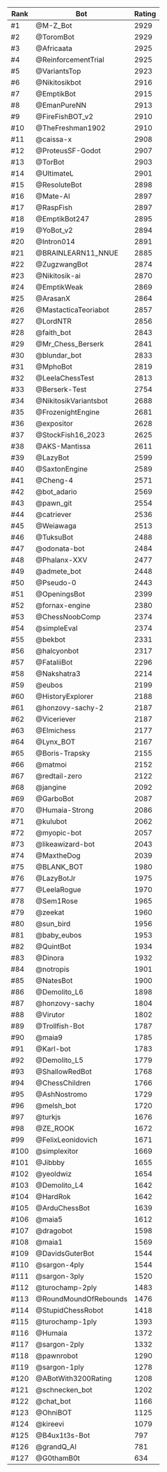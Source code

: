 Rank|Bot|Rating
---|---|---
#1|@M-Z_Bot|2929
#2|@ToromBot|2929
#3|@Africaata|2925
#4|@ReinforcementTrial|2925
#5|@VariantsTop|2923
#6|@Nikitosikbot|2916
#7|@EmptikBot|2915
#8|@EmanPureNN|2913
#9|@FireFishBOT_v2|2910
#10|@TheFreshman1902|2910
#11|@caissa-x|2908
#12|@ProteusSF-Godot|2907
#13|@TorBot|2903
#14|@UltimateL|2901
#15|@ResoluteBot|2898
#16|@Mate-AI|2897
#17|@RaspFish|2897
#18|@EmptikBot247|2895
#19|@YoBot_v2|2894
#20|@Intron014|2891
#21|@BRAINLEARN11_NNUE|2885
#22|@ZugzwangBot|2874
#23|@Nikitosik-ai|2870
#24|@EmptikWeak|2869
#25|@ArasanX|2864
#26|@MastacticaTeoriabot|2857
#27|@LordNTR|2856
#28|@faith_bot|2843
#29|@Mr_Chess_Berserk|2841
#30|@blundar_bot|2833
#31|@MphoBot|2819
#32|@LeelaChessTest|2813
#33|@Berserk-Test|2754
#34|@NikitosikVariantsbot|2688
#35|@FrozenightEngine|2681
#36|@expositor|2628
#37|@StockFish16_2023|2625
#38|@AKS-Mantissa|2611
#39|@LazyBot|2599
#40|@SaxtonEngine|2589
#41|@Cheng-4|2571
#42|@bot_adario|2569
#43|@pawn_git|2554
#44|@catriever|2536
#45|@Weiawaga|2513
#46|@TuksuBot|2488
#47|@odonata-bot|2484
#48|@Phalanx-XXV|2477
#49|@admete_bot|2448
#50|@Pseudo-0|2443
#51|@OpeningsBot|2399
#52|@fornax-engine|2380
#53|@ChessNoobComp|2374
#54|@simpleEval|2374
#55|@bekbot|2331
#56|@halcyonbot|2317
#57|@FataliiBot|2296
#58|@Nakshatra3|2214
#59|@eubos|2199
#60|@HistoryExplorer|2188
#61|@honzovy-sachy-2|2187
#62|@Viceriever|2187
#63|@Elmichess|2177
#64|@Lynx_BOT|2167
#65|@Boris-Trapsky|2155
#66|@matmoi|2152
#67|@redtail-zero|2122
#68|@jangine|2092
#69|@GarboBot|2087
#70|@Humaia-Strong|2086
#71|@kulubot|2062
#72|@myopic-bot|2057
#73|@likeawizard-bot|2043
#74|@MaxtheDog|2039
#75|@BLANK_BOT|1980
#76|@LazyBotJr|1975
#77|@LeelaRogue|1970
#78|@Sem1Rose|1965
#79|@zeekat|1960
#80|@sun_bird|1956
#81|@baby_eubos|1953
#82|@QuintBot|1934
#83|@Dinora|1932
#84|@notropis|1901
#85|@NatesBot|1900
#86|@Demolito_L6|1898
#87|@honzovy-sachy|1804
#88|@Virutor|1802
#89|@Trollfish-Bot|1787
#90|@maia9|1785
#91|@Karl-bot|1783
#92|@Demolito_L5|1779
#93|@ShallowRedBot|1768
#94|@ChessChildren|1766
#95|@AshNostromo|1729
#96|@melsh_bot|1720
#97|@turkjs|1676
#98|@ZE_ROOK|1672
#99|@FelixLeonidovich|1671
#100|@simplexitor|1669
#101|@Jibbby|1655
#102|@yeoldwiz|1654
#103|@Demolito_L4|1642
#104|@HardRok|1642
#105|@ArduChessBot|1639
#106|@maia5|1612
#107|@dragobot|1598
#108|@maia1|1569
#109|@DavidsGuterBot|1544
#110|@sargon-4ply|1544
#111|@sargon-3ply|1520
#112|@turochamp-2ply|1483
#113|@RoundMoundOfRebounds|1476
#114|@StupidChessRobot|1418
#115|@turochamp-1ply|1393
#116|@Humaia|1372
#117|@sargon-2ply|1332
#118|@pawnrobot|1290
#119|@sargon-1ply|1278
#120|@ABotWith3200Rating|1208
#121|@schnecken_bot|1202
#122|@chat_bot|1166
#123|@OhniBOT|1125
#124|@kireevi|1079
#125|@B4ux1t3s-Bot|797
#126|@grandQ_AI|781
#127|@G0thamB0t|634
